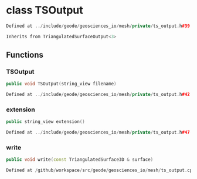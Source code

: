 # class TSOutput

```cpp
Defined at ../include/geode/geosciences_io/mesh/private/ts_output.h#39
```

```cpp
Inherits from TriangulatedSurfaceOutput<3>
```



## Functions

### TSOutput

```cpp
public void TSOutput(string_view filename)
```

```cpp
Defined at ../include/geode/geosciences_io/mesh/private/ts_output.h#42
```

### extension

```cpp
public string_view extension()
```

```cpp
Defined at ../include/geode/geosciences_io/mesh/private/ts_output.h#47
```

### write

```cpp
public void write(const TriangulatedSurface3D & surface)
```

```cpp
Defined at /github/workspace/src/geode/geosciences_io/mesh/ts_output.cpp#184
```



